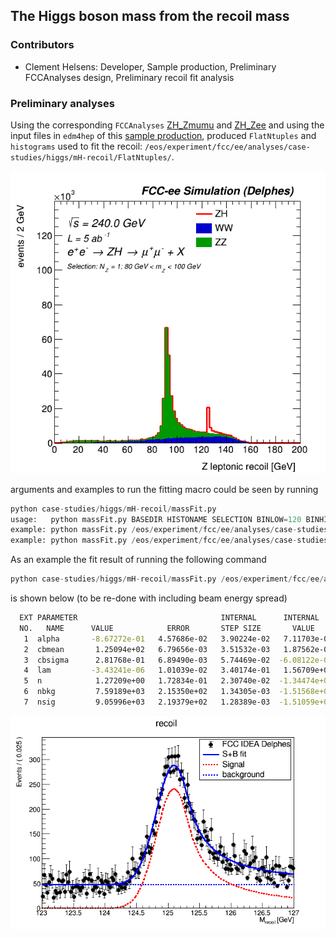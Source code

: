 ## The Higgs boson mass from the recoil mass

### Contributors
- Clement Helsens: Developer, Sample production, Preliminary FCCAnalyses design, Preliminary recoil fit analysis

### Preliminary analyses
Using the corresponding ```FCCAnalyses``` [ZH_Zmumu](https://github.com/HEP-FCC/FCCAnalyses/tree/master/FCCeeAnalyses/ZH_Zmumu) and [ZH_Zee](https://github.com/HEP-FCC/FCCAnalyses/tree/master/FCCeeAnalyses/ZH_Zee) and using the input files in ```edm4hep``` of this [sample production](http://fcc-physics-events.web.cern.ch/fcc-physics-events/Delphesevents_fccee_tmp.php), produced ```FlatNtuples``` and ```histograms``` used to fit the recoil: ```/eos/experiment/fcc/ee/analyses/case-studies/higgs/mH-recoil/FlatNtuples/```.

![](images/leptonic_recoil_m_ZH_sel1_stack_lin.png?raw=true)


arguments and examples to run the fitting macro could be seen by running
```python
python case-studies/higgs/mH-recoil/massFit.py
usage:   python massFit.py BASEDIR HISTONAME SELECTION BINLOW=120 BINHIGH=140
example: python massFit.py /eos/experiment/fcc/ee/analyses/case-studies/higgs/mH-recoil/FlatNtuples/ZH_Zee/ leptonic_recoil_m_zoom3 sel1
example: python massFit.py /eos/experiment/fcc/ee/analyses/case-studies/higgs/mH-recoil/FlatNtuples/ZH_Zmumu/ leptonic_recoil_m_zoom4 sel0 122 128
```


As an example the fit result of running the following command 
```python
python case-studies/higgs/mH-recoil/massFit.py /eos/experiment/fcc/ee/analyses/case-studies/higgs/mH-recoil/FlatNtuples/ZH_Zee/ leptonic_recoil_m_zoom4 sel1 123 127:
```

is shown below (to be re-done with including beam energy spread)

```bash
  EXT PARAMETER                                INTERNAL      INTERNAL  
  NO.   NAME      VALUE            ERROR       STEP SIZE       VALUE   
   1  alpha       -8.67272e-01   4.57686e-02   3.90224e-02   7.11703e-01
   2  cbmean       1.25094e+02   6.79656e-03   3.51532e-03   1.87562e-02
   3  cbsigma      2.81768e-01   6.89490e-03   5.74469e-02  -6.08122e-02
   4  lam         -3.43241e-06   1.01039e-02   3.40174e-01   1.56709e+00
   5  n            1.27209e+00   1.72834e-01   2.30740e-02  -1.34474e+00
   6  nbkg         7.59189e+03   2.15350e+02   1.34305e-03  -1.51568e+00
   7  nsig         9.05996e+03   2.19379e+02   1.28389e-03  -1.51059e+00
```

![](images/fitResult.png?raw=true)




